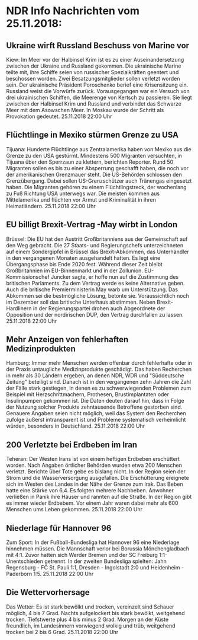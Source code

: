 # NDR Info Nachrichten vom 25.11.2018:


## Ukraine wirft Russland Beschuss von Marine vor
Kiew: Im Meer vor der Halbinsel Krim ist es zu einer Auseinandersetzung zwischen der Ukraine und Russland gekommen. Die ukrainische Marine teilte mit, ihre Schiffe seien von russischer Spezialkräften geentert und beschossen worden. Zwei Besatzungsmitglieder sollen verletzt worden sein. Der ukrainische
Präsident Poroschenko berief eine Krisensitzung ein. Russland weist die Vorwürfe zurück. Vorausgegangen war ein	Versuch von drei ukrainischen Schiffen, die Meerenge von Kertsch zu passieren. Sie liegt zwischen der Halbinsel Krim und Russland und verbindet das Schwarze Meer mit dem Asowschen Meer. In Moskau wurde der Schritt als Provokation gedeutet. 25.11.2018 22:00 Uhr 

## Flüchtlinge in Mexiko stürmen Grenze zu USA
Tijuana: Hunderte Flüchtlinge aus Zentralamerika haben von Mexiko aus die Grenze zu den USA gestürmt. Mindestens 500 Migranten versuchten, in Tijuana über den Sperrzaun zu klettern, berichten Reporter. Rund 50 Migranten sollen es bis zu einer Absperrung geschafft haben, die noch vor der amerikanischen Grenzmauer steht. Die US-Behörden schlossen den Grenzübergang. Dabei sollen US-Grenzschützer auch Tränengas eingesetzt haben. Die Migranten gehören zu einem Flüchtlingstreck, der wochenlang zu Fuß Richtung USA unterwegs war. Die meisten kommen aus Mittelamerika und flüchten vor Armut und Kriminalität in ihren Heimatländern. 25.11.2018 22:00 Uhr 

## EU billigt Brexit-Vertrag -May wirbt in London
Brüssel: Die EU hat den Austritt Großbritanniens aus der Gemeinschaft auf den Weg gebracht. Die 27 Staats- und Regierungschefs unterzeichneten auf einem Sondergipfel in Brüssel das Brexit-Abkommen, das Unterhändler in den vergangenen Monaten ausgehandelt hatten. Es legt eine Übergangsphase bis Ende 2020 fest. Während dieser Zeit bleibt Großbritannien im EU-Binnenmarkt und in der Zollunion. EU-Kommissionschef Juncker sagte, er hoffe nun auf die Zustimmung des britischen Parlaments. Zu dem Vertrag werde es keine Alternative geben. Auch die britische Premierministerin May warb um Unterstützung. Das Abkommen sei die bestmögliche Lösung, betonte sie. Voraussichtlich noch im Dezember soll das britische Unterhaus abstimmen. Neben Brexit-Hardlinern in der Regierungspartei drohen auch Abgeordnete der Opposition und der nordirischen DUP, den Vertrag durchfallen zu lassen. 25.11.2018 22:00 Uhr 

## Mehr Anzeigen von fehlerhaften Medizinprodukten
Hamburg: Immer mehr Menschen werden offenbar durch fehlerhafte oder in der Praxis untaugliche Medizinprodukte geschädigt. Das haben Recherchen in mehr als 30 Ländern ergeben, an denen NDR, WDR und "Süddeutsche Zeitung" beteiligt sind. Danach ist in den vergangenen zehn Jahren die Zahl der Fälle stark gestiegen, in denen es zu schwerwiegenden Problemen zum Beispiel mit Herzschrittmachern, Prothesen, Brustimplantaten oder Insulinpumpen gekommen ist. Die Daten deuten darauf hin, dass in Folge der Nutzung solcher Produkte zehntausende Betroffene gestorben sind. Genauere Angaben seien nicht möglich, weil das System den Recherchen zufolge äußerst intransparent ist und Probleme systematisch verheimlicht würden, besonders in Deutschland. 25.11.2018 22:00 Uhr 

## 200 Verletzte bei Erdbeben im Iran
Teheran: Der Westen Irans ist von einem heftigen Erdbeben erschüttert worden. Nach Angaben örtlicher Behörden wurden etwa 200 Menschen verletzt. Berichte über Tote gebe es bislang nicht. In der Region seien der Strom und die Wasserversorgung ausgefallen. Die Erschütterung ereignete sich im Westen des Landes in der Nähe der Grenze zum Irak. Das Beben hatte eine Stärke von 6,4. Es folgten mehrere Nachbeben. Anwohner verließen in Panik ihre Häuser und rannten auf die Straße. In der Region gibt es immer wieder Erdbebem. Vor einem Jahr waren dabei mehr als 600 Menschen ums Leben gekommen. 25.11.2018 22:00 Uhr 

## Niederlage für Hannover 96
Zum Sport: In der Fußball-Bundesliga hat Hannover 96 eine Niederlage hinnehmen müssen. Die Mannschaft verlor bei Borussia Mönchengladbach mit 4:1. Zuvor hatten sich Werder Bremen und der SC Freiburg 1:1-Unentschieden getrennt. In der zweiten Bundesliga spielten:
Jahn Regensburg - FC St. Pauli 1:1,
Dresden - Ingolstadt 2:0
und Heidenheim -  Paderborn 1:5. 25.11.2018 22:00 Uhr 

## Die Wettervorhersage
Das Wetter: Es ist stark bewölkt und trocken, vereinzelt sind Schauer möglich, 4 bis 7 Grad. Nachts aufgelockert bis stark bewölkt, weitgehend trocken. Tiefstwerte plus 4 bis minus 2 Grad. Morgen an der Küste freundlich, im Landesinnern vorwiegend wolkig und trüb, weitgehend trocken bei 2 bis 6 Grad. 25.11.2018 22:00 Uhr 
